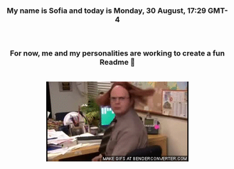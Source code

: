 


<div align="center">
<h3 >My name is Sofia and today is Monday, 30 August, 17:29 GMT-4</h3><br>
<h3 >For now, me and my personalities are working to create a fun Readme 👋
</h3><br>
<img src='img/dwight.gif' alt='working...'/>
</div>
